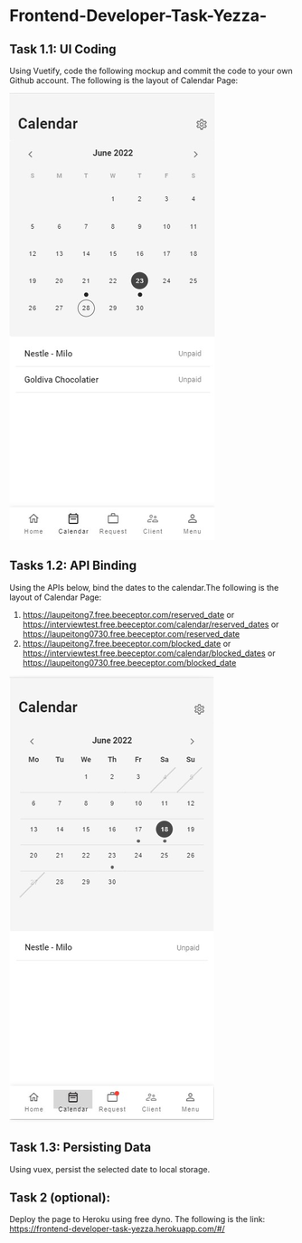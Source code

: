 # Frontend-Developer-Task-Yezza-

## Task 1.1:  UI Coding
Using Vuetify, code the following mockup and commit the code to your own Github account.
The following is the layout of Calendar Page: 

![GitHub Logo](/Task1-1.jpg)

## Tasks 1.2: API Binding
Using the APIs below, bind the dates to the calendar.The following is the layout of Calendar Page: 
1. https://laupeitong7.free.beeceptor.com/reserved_date
  or https://interviewtest.free.beeceptor.com/calendar/reserved_dates
  or https://laupeitong0730.free.beeceptor.com/reserved_date
2. https://laupeitong7.free.beeceptor.com/blocked_date
  or https://interviewtest.free.beeceptor.com/calendar/blocked_dates
  or https://laupeitong0730.free.beeceptor.com/blocked_date

![GitHub Logo](/Task1-2.jpg)

## Task 1.3: Persisting Data
Using vuex, persist the selected date to local storage. 


## Task 2 (optional):
Deploy the page to Heroku using free dyno.
The following is the link:
https://frontend-developer-task-yezza.herokuapp.com/#/
